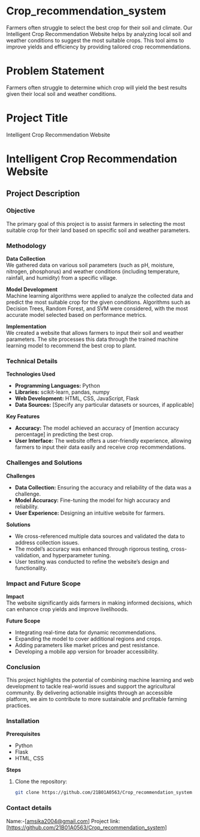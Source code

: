 # Crop_recommendation_system
Farmers often struggle to select the best crop for their soil and climate. Our Intelligent Crop Recommendation Website helps by analyzing local soil and weather conditions to suggest the most suitable crops. This tool aims to improve yields and efficiency by providing tailored crop recommendations.
# Problem Statement
Farmers often struggle to determine which crop will yield the best results given their local soil and weather conditions.

# Project Title
Intelligent Crop Recommendation Website
# Intelligent Crop Recommendation Website

## Project Description

### Objective
The primary goal of this project is to assist farmers in selecting the most suitable crop for their land based on specific soil and weather parameters.

### Methodology

**Data Collection**  
We gathered data on various soil parameters (such as pH, moisture, nitrogen, phosphorus) and weather conditions (including temperature, rainfall, and humidity) from a specific village.

**Model Development**  
Machine learning algorithms were applied to analyze the collected data and predict the most suitable crop for the given conditions. Algorithms such as Decision Trees, Random Forest, and SVM were considered, with the most accurate model selected based on performance metrics.

**Implementation**  
We created a website that allows farmers to input their soil and weather parameters. The site processes this data through the trained machine learning model to recommend the best crop to plant.

### Technical Details

**Technologies Used**  
- **Programming Languages:** Python  
- **Libraries:** scikit-learn, pandas, numpy  
- **Web Development:** HTML, CSS, JavaScript, Flask  
- **Data Sources:** [Specify any particular datasets or sources, if applicable]

**Key Features**  
- **Accuracy:** The model achieved an accuracy of [mention accuracy percentage] in predicting the best crop.  
- **User Interface:** The website offers a user-friendly experience, allowing farmers to input their data easily and receive crop recommendations.

### Challenges and Solutions

**Challenges**  
- **Data Collection:** Ensuring the accuracy and reliability of the data was a challenge.  
- **Model Accuracy:** Fine-tuning the model for high accuracy and reliability.  
- **User Experience:** Designing an intuitive website for farmers.

**Solutions**  
- We cross-referenced multiple data sources and validated the data to address collection issues.  
- The model’s accuracy was enhanced through rigorous testing, cross-validation, and hyperparameter tuning.  
- User testing was conducted to refine the website’s design and functionality.

### Impact and Future Scope

**Impact**  
The website significantly aids farmers in making informed decisions, which can enhance crop yields and improve livelihoods.

**Future Scope**  
- Integrating real-time data for dynamic recommendations.  
- Expanding the model to cover additional regions and crops.  
- Adding parameters like market prices and pest resistance.  
- Developing a mobile app version for broader accessibility.

### Conclusion
This project highlights the potential of combining machine learning and web development to tackle real-world issues and support the agricultural community. By delivering actionable insights through an accessible platform, we aim to contribute to more sustainable and profitable farming practices.

### Installation

**Prerequisites**  
- Python  
- Flask  
- HTML, CSS  

**Steps**  
1. Clone the repository:  
   ```bash
   git clone https://github.com/21B01A0563/Crop_recommendation_system


### Contact details
Name:-[amsika2004@gmail.com]
Project link:[https://github.com/21B01A0563/Crop_recommendation_system]



